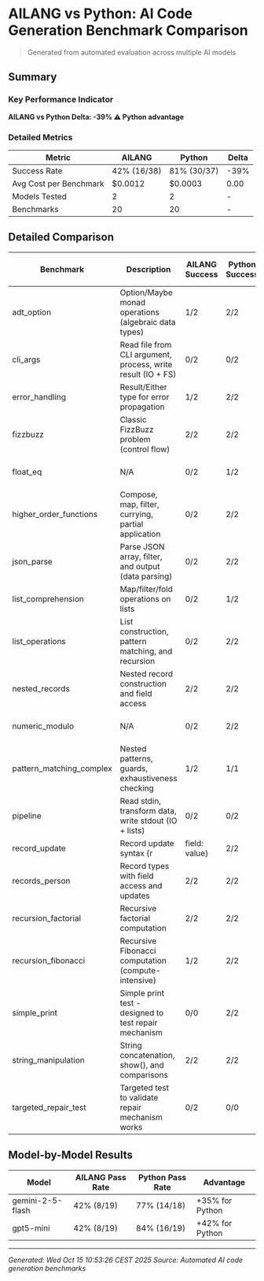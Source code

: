 # AILANG vs Python: AI Code Generation Benchmark Comparison

> Generated from automated evaluation across multiple AI models

## Summary

### Key Performance Indicator

**AILANG vs Python Delta: **-39%** ⚠️ Python advantage**

### Detailed Metrics

| Metric | AILANG | Python | Delta |
|--------|--------|--------|-------|
| Success Rate | 42% (16/38) | 81% (30/37) | -39% |
| Avg Cost per Benchmark | $0.0012 | $0.0003 | 0.00 |
| Models Tested | 2 | 2 | - |
| Benchmarks | 20 | 20 | - |

## Detailed Comparison

| Benchmark | Description | AILANG Success | Python Success | AILANG Tokens (in/out) | Python Tokens (in/out) | AILANG Speed (ms) | Python Speed (ms) | AILANG Cost | Python Cost | Status |
|-----------|-------------|----------------|----------------|------------------------|------------------------|-------------------|-------------------|-------------|-------------|--------|
| adt_option | Option/Maybe monad operations (algebraic data types) | 1/2 | 2/2 | 3985/183 | 165/255 | 12ms | 44ms | $0.0015 | $0.0006 | ✅ Both passing |
| cli_args | Read file from CLI argument, process, write result (IO + FS) | 0/2 | 0/2 | 83/205 | 83/121 | 13ms | 38ms | $0.0005 | $0.0003 | ❌ Both failing |
| error_handling | Result/Either type for error propagation | 1/2 | 2/2 | 4103/397 | 282/570 | 15ms | 44ms | $0.0021 | $0.0014 | ✅ Both passing |
| fizzbuzz | Classic FizzBuzz problem (control flow) | 2/2 | 2/2 | 3957/144 | 136/74 | 18ms | 41ms | $0.0014 | $0.0002 | ✅ Both passing |
| float_eq | N/A | 0/2 | 1/2 | 45/20 | 45/19 | 13ms | 39ms | $0.0001 | $0.0001 | ⚠️ Python only (AILANG: compile_error) |
| higher_order_functions | Compose, map, filter, currying, partial application | 0/2 | 2/2 | 4053/209 | 232/112 | 10ms | 30ms | $0.0016 | $0.0003 | ⚠️ Python only (AILANG: compile_error) |
| json_parse | Parse JSON array, filter, and output (data parsing) | 0/2 | 2/2 | 98/78 | 98/74 | 13ms | 39ms | $0.0002 | $0.0002 | ⚠️ Python only (AILANG: compile_error) |
| list_comprehension | Map/filter/fold operations on lists | 0/2 | 1/2 | 4057/461 | 237/102 | 13ms | 40ms | $0.0022 | $0.0003 | ⚠️ Python only (AILANG: compile_error) |
| list_operations | List construction, pattern matching, and recursion | 0/2 | 2/2 | 4003/195 | 182/139 | 11ms | 27ms | $0.0016 | $0.0004 | ⚠️ Python only (AILANG: compile_error, logic_error) |
| nested_records | Nested record construction and field access | 2/2 | 2/2 | 4020/110 | 200/145 | 139ms | 29ms | $0.0014 | $0.0004 | ✅ Both passing |
| numeric_modulo | N/A | 0/2 | 2/2 | 39/11 | 39/12 | 13ms | 22ms | $0 | $0 | ⚠️ Python only (AILANG: compile_error) |
| pattern_matching_complex | Nested patterns, guards, exhaustiveness checking | 1/2 | 1/1 | 4106/398 | 277/335 | 16ms | 47ms | $0.002 | $0.0007 | ✅ Both passing |
| pipeline | Read stdin, transform data, write stdout (IO + lists) | 0/2 | 0/2 | 99/64 | 99/70 | 14ms | 36ms | $0.0002 | $0.0002 | ❌ Both failing |
| record_update | Record update syntax {r | field: value} | 2/2 | 1/2 | 3996/202 | 176/152 | 17ms | 37ms | $0.0016 | $0.0004 | ✅ Both passing |
| records_person | Record types with field access and updates | 2/2 | 2/2 | 3971/118 | 150/109 | 11ms | 37ms | $0.0014 | $0.0003 | ✅ Both passing |
| recursion_factorial | Recursive factorial computation | 2/2 | 2/2 | 3918/80 | 98/61 | 18ms | 30ms | $0.0013 | $0.0002 | ✅ Both passing |
| recursion_fibonacci | Recursive Fibonacci computation (compute-intensive) | 1/2 | 2/2 | 3961/97 | 140/67 | 42ms | 30ms | $0.0013 | $0.0002 | ✅ Both passing |
| simple_print | Simple print test - designed to test repair mechanism | 0/0 | 2/2 | 0/0 | 95/19 | 0ms | 28ms | $0 | $0.0001 | ⚠️ Python only (AILANG: N/A) |
| string_manipulation | String concatenation, show(), and comparisons | 2/2 | 2/2 | 4001/118 | 180/84 | 18ms | 21ms | $0.0014 | $0.0002 | ✅ Both passing |
| targeted_repair_test | Targeted test to validate repair mechanism works | 0/2 | 0/0 | 4083/33 | 0/0 | 5ms | 0ms | $0.0012 | $0 | ❌ Both failing |

## Model-by-Model Results

| Model | AILANG Pass Rate | Python Pass Rate | Advantage |
|-------|------------------|------------------|-----------|
| gemini-2-5-flash | 42% (8/19) | 77% (14/18) | +35% for Python |
| gpt5-mini | 42% (8/19) | 84% (16/19) | +42% for Python |

---

*Generated: Wed Oct 15 10:53:26 CEST 2025*
*Source: Automated AI code generation benchmarks*
